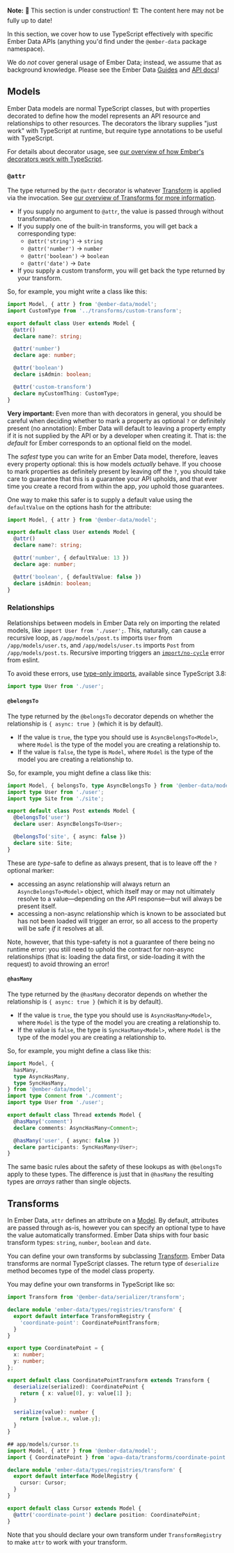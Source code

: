 **Note:** 🚧 This section is under construction! 🏗️ The content here may not be fully up to date!

In this section, we cover how to use TypeScript effectively with specific Ember Data APIs (anything you'd find under the `@ember-data` package namespace).

We do _not_ cover general usage of Ember Data; instead, we assume that as background knowledge. Please see the Ember Data [Guides](https://guides.emberjs.com/release/models) and [API docs](https://api.emberjs.com/ember-data/release)!

## Models

Ember Data models are normal TypeScript classes, but with properties decorated to define how the model represents an API resource and relationships to other resources. The decorators the library supplies "just work" with TypeScript at runtime, but require type annotations to be useful with TypeScript.

For details about decorator usage, see [our overview of how Ember's decorators work with TypeScript](../ts/decorators.md).

### `@attr`

The type returned by the `@attr` decorator is whatever [Transform](https://api.emberjs.com/ember-data/release/classes/Transform) is applied via the invocation. See [our overview of Transforms for more information](./transforms.md).

- If you supply no argument to `@attr`, the value is passed through without transformation.
- If you supply one of the built-in transforms, you will get back a corresponding type:
  - `@attr('string')` → `string`
  - `@attr('number')` → `number`
  - `@attr('boolean')` → `boolean`
  - `@attr('date')` → `Date`
- If you supply a custom transform, you will get back the type returned by your transform.

So, for example, you might write a class like this:

```typescript {data-filename="app/models/user.ts"}
import Model, { attr } from '@ember-data/model';
import CustomType from '../transforms/custom-transform';

export default class User extends Model {
  @attr()
  declare name?: string;

  @attr('number')
  declare age: number;

  @attr('boolean')
  declare isAdmin: boolean;

  @attr('custom-transform')
  declare myCustomThing: CustomType;
}
```

**Very important:** Even more than with decorators in general, you should be careful when deciding whether to mark a property as optional `?` or definitely present (no annotation): Ember Data will default to leaving a property empty if it is not supplied by the API or by a developer when creating it. That is: the _default_ for Ember corresponds to an optional field on the model.

The _safest_ type you can write for an Ember Data model, therefore, leaves every property optional: this is how models _actually_ behave. If you choose to mark properties as definitely present by leaving off the `?`, you should take care to guarantee that this is a guarantee your API upholds, and that ever time you create a record from within the app, _you_ uphold those guarantees.

One way to make this safer is to supply a default value using the `defaultValue` on the options hash for the attribute:

```typescript {data-filename="app/models/user.ts"}
import Model, { attr } from '@ember-data/model';

export default class User extends Model {
  @attr()
  declare name?: string;

  @attr('number', { defaultValue: 13 })
  declare age: number;

  @attr('boolean', { defaultValue: false })
  declare isAdmin: boolean;
}
```

### Relationships

Relationships between models in Ember Data rely on importing the related models, like `import User from './user';`. This, naturally, can cause a recursive loop, as `/app/models/post.ts` imports `User` from `/app/models/user.ts`, and `/app/models/user.ts` imports `Post` from `/app/models/post.ts`. Recursive importing triggers an [`import/no-cycle`](https://github.com/import-js/eslint-plugin-import/blob/main/docs/rules/no-cycle.md) error from eslint.

To avoid these errors, use [type-only imports](https://www.typescriptlang.org/docs/handbook/release-notes/typescript-3-8.html), available since TypeScript 3.8:

```typescript
import type User from './user';
```

#### `@belongsTo`

The type returned by the `@belongsTo` decorator depends on whether the relationship is `{ async: true }` (which it is by default).

- If the value is `true`, the type you should use is `AsyncBelongsTo<Model>`, where `Model` is the type of the model you are creating a relationship to.
- If the value is `false`, the type is `Model`, where `Model` is the type of the model you are creating a relationship to.

So, for example, you might define a class like this:

```typescript {data-filename="app/models/post.ts"}
import Model, { belongsTo, type AsyncBelongsTo } from '@ember-data/model';
import type User from './user';
import type Site from './site';

export default class Post extends Model {
  @belongsTo('user')
  declare user: AsyncBelongsTo<User>;

  @belongsTo('site', { async: false })
  declare site: Site;
}
```

These are _type_-safe to define as always present, that is to leave off the `?` optional marker:

- accessing an async relationship will always return an `AsyncBelongsTo<Model>` object, which itself may or may not ultimately resolve to a value—depending on the API response—but will always be present itself.
- accessing a non-async relationship which is known to be associated but has not been loaded will trigger an error, so all access to the property will be safe _if_ it resolves at all.

Note, however, that this type-safety is not a guarantee of there being no runtime error: you still need to uphold the contract for non-async relationships (that is: loading the data first, or side-loading it with the request) to avoid throwing an error!

#### `@hasMany`

The type returned by the `@hasMany` decorator depends on whether the relationship is `{ async: true }` (which it is by default).

- If the value is `true`, the type you should use is `AsyncHasMany<Model>`, where `Model` is the type of the model you are creating a relationship to.
- If the value is `false`, the type is `SyncHasMany<Model>`, where `Model` is the type of the model you are creating a relationship to.

So, for example, you might define a class like this:

```typescript {data-filename="app/models/thread.ts"}
import Model, {
  hasMany,
  type AsyncHasMany,
  type SyncHasMany,
} from '@ember-data/model';
import type Comment from './comment';
import type User from './user';

export default class Thread extends Model {
  @hasMany('comment')
  declare comments: AsyncHasMany<Comment>;

  @hasMany('user', { async: false })
  declare participants: SyncHasMany<User>;
}
```

The same basic rules about the safety of these lookups as with `@belongsTo` apply to these types. The difference is just that in `@hasMany` the resulting types are _arrays_ rather than single objects.

## Transforms

In Ember Data, `attr` defines an attribute on a [Model](https://guides.emberjs.com/release/models/defining-models/).
By default, attributes are passed through as-is, however you can specify an
optional type to have the value automatically transformed.
Ember Data ships with four basic transform types: `string`, `number`, `boolean` and `date`.

You can define your own transforms by subclassing [Transform](https://guides.emberjs.com/release/models/defining-models/#toc_custom-transforms).
Ember Data transforms are normal TypeScript classes.
The return type of `deserialize` method becomes type of the model class property.

You may define your own transforms in TypeScript like so:

```typescript {data-filename="app/transforms/coordinate-point.ts"}
import Transform from '@ember-data/serializer/transform';

declare module 'ember-data/types/registries/transform' {
  export default interface TransformRegistry {
    'coordinate-point': CoordinatePointTransform;
  }
}

export type CoordinatePoint = {
  x: number;
  y: number;
};

export default class CoordinatePointTransform extends Transform {
  deserialize(serialized): CoordinatePoint {
    return { x: value[0], y: value[1] };
  }

  serialize(value): number {
    return [value.x, value.y];
  }
}

## app/models/cursor.ts
import Model, { attr } from '@ember-data/model';
import { CoordinatePoint } from 'agwa-data/transforms/coordinate-point';

declare module 'ember-data/types/registries/transform' {
  export default interface ModelRegistry {
    cursor: Cursor;
  }
}

export default class Cursor extends Model {
  @attr('coordinate-point') declare position: CoordinatePoint;
}
```

Note that you should declare your own transform under `TransformRegistry` to make `attr` to work with your transform.
